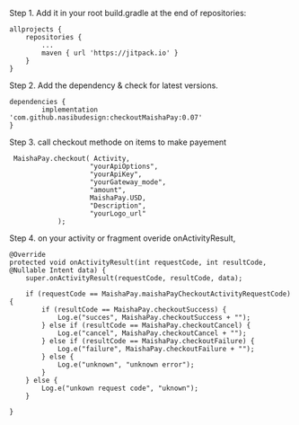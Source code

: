 Step 1. Add it in your root build.gradle at the end of repositories:

	allprojects {
		repositories {
			...
			maven { url 'https://jitpack.io' }
		}
	}

Step 2. Add the dependency & check for latest versions.

	dependencies {
	        implementation 'com.github.nasibudesign:checkoutMaishaPay:0.07'
	}

   

Step 3. call checkout methode on items to make payement
     
     MaishaPay.checkout( Activity,
                        "yourApiOptions",
                        "yourApiKey",
                        "yourGateway_mode",
                        "amount",
                        MaishaPay.USD,
                        "Description",
                        "yourLogo_url"
                );

Step 4. on your activity or fragment overide onActivityResult,

    @Override
    protected void onActivityResult(int requestCode, int resultCode, @Nullable Intent data) {
        super.onActivityResult(requestCode, resultCode, data);

        if (requestCode == MaishaPay.maishaPayCheckoutActivityRequestCode) {
            if (resultCode == MaishaPay.checkoutSuccess) {
                Log.e("succes", MaishaPay.checkoutSuccess + "");
            } else if (resultCode == MaishaPay.checkoutCancel) {
                Log.e("cancel", MaishaPay.checkoutCancel + "");
            } else if (resultCode == MaishaPay.checkoutFailure) {
                Log.e("failure", MaishaPay.checkoutFailure + "");
            } else {
                Log.e("unknown", "unknown error");
            }
        } else {
            Log.e("unkown request code", "uknown");
        }

    }